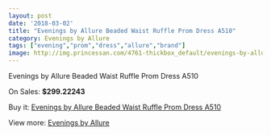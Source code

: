 ```yaml
---
layout: post
date: '2018-03-02'
title: "Evenings by Allure Beaded Waist Ruffle Prom Dress A510"
category: Evenings by Allure
tags: ["evening","prom","dress","allure","brand"]
image: http://img.princessan.com/4761-thickbox_default/evenings-by-allure-beaded-waist-ruffle-prom-dress-a510.jpg
---
```

Evenings by Allure Beaded Waist Ruffle Prom Dress A510

On Sales: **$299.22243**
<a href="https://www.princessan.com/en/evenings-by-allure/2224-evenings-by-allure-beaded-waist-ruffle-prom-dress-a510.html"><amp-img layout="responsive" width="600" height="600" src="//img.princessan.com/4761-thickbox_default/evenings-by-allure-beaded-waist-ruffle-prom-dress-a510.jpg" alt="Evenings by Allure Beaded Waist Ruffle Prom Dress A510 0" /></a>
<a href="https://www.princessan.com/en/evenings-by-allure/2224-evenings-by-allure-beaded-waist-ruffle-prom-dress-a510.html"><amp-img layout="responsive" width="600" height="600" src="//img.princessan.com/4763-thickbox_default/evenings-by-allure-beaded-waist-ruffle-prom-dress-a510.jpg" alt="Evenings by Allure Beaded Waist Ruffle Prom Dress A510 1" /></a>
<a href="https://www.princessan.com/en/evenings-by-allure/2224-evenings-by-allure-beaded-waist-ruffle-prom-dress-a510.html"><amp-img layout="responsive" width="600" height="600" src="//img.princessan.com/4762-thickbox_default/evenings-by-allure-beaded-waist-ruffle-prom-dress-a510.jpg" alt="Evenings by Allure Beaded Waist Ruffle Prom Dress A510 2" /></a>

Buy it: [Evenings by Allure Beaded Waist Ruffle Prom Dress A510](https://www.princessan.com/en/evenings-by-allure/2224-evenings-by-allure-beaded-waist-ruffle-prom-dress-a510.html "Evenings by Allure Beaded Waist Ruffle Prom Dress A510")

View more: [Evenings by Allure](https://www.princessan.com/en/18-evenings-by-allure "Evenings by Allure")